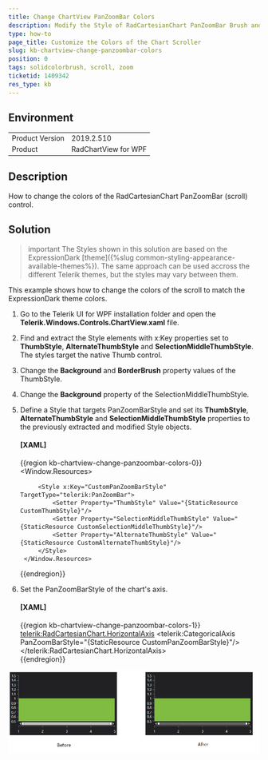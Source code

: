 ```yaml
---
title: Change ChartView PanZoomBar Colors
description: Modify the Style of RadCartesianChart PanZoomBar Brush and Border.
type: how-to
page_title: Customize the Colors of the Chart Scroller
slug: kb-chartview-change-panzoombar-colors 
position: 0
tags: solidcolorbrush, scroll, zoom
ticketid: 1409342
res_type: kb
---
```


## Environment
<table>
    <tbody>
	    <tr>
	    	<td>Product Version</td>
	    	<td>2019.2.510</td>
	    </tr>
	    <tr>
	    	<td>Product</td>
	    	<td>RadChartView for WPF</td>
	    </tr>
    </tbody>
</table>

## Description

How to change the colors of the RadCartesianChart PanZoomBar (scroll) control.

## Solution

>important The Styles shown in this solution are based on the ExpressionDark [theme]({%slug common-styling-appearance-available-themes%}). The same approach can be used accross the different Telerik themes, but the styles may vary between them.

This example shows how to change the colors of the scroll to match the ExpressionDark theme colors.

1. Go to the Telerik UI for WPF installation folder and open the __Telerik.Windows.Controls.ChartView.xaml__ file.
2. Find and extract the Style elements with x:Key properties set to __ThumbStyle__, __AlternateThumbStyle__ and __SelectionMiddleThumbStyle__. The styles target the native Thumb control.
3. Change the __Background__ and __BorderBrush__ property values of the ThumbStyle.
4. Change the __Background__ property of the SelectionMiddleThumbStyle.
5. Define a Style that targets PanZoomBarStyle and set its __ThumbStyle__, __AlternateThumbStyle__ and __SelectionMiddleThumbStyle__ properties to the previously extracted and modified Style objects.

	#### __[XAML]__
	{{region kb-chartview-change-panzoombar-colors-0}}
		<Window.Resources>
			<Style x:Key="CustomThumbStyle" TargetType="Thumb">
				<Setter Property="Width" Value="8"/>
				<Setter Property="VerticalAlignment" Value="Stretch"/>
				<Setter Property="IsTabStop" Value="True"/>
				<Setter Property="BorderThickness" Value="2"/>
				<Setter Property="BorderBrush" Value="#646464"/>
				<Setter Property="Background" Value="#FFFFFF"/>
				<Setter Property="Template">
					<Setter.Value>
						<ControlTemplate TargetType="Thumb">
							<Grid>
								<Grid.InputBindings>
									<MouseBinding MouseAction="LeftDoubleClick" Command="{x:Static telerikChartView:PanZoomBarCommands.ExpandSelectionToMinimum}"/>
								</Grid.InputBindings>
								<Border x:Name="Border" BorderThickness="{TemplateBinding BorderThickness}" BorderBrush="{TemplateBinding BorderBrush}" Background="{TemplateBinding Background}"/>
							</Grid>
						</ControlTemplate>
					</Setter.Value>
				</Setter>
			</Style>
			<Style x:Key="CustomAlternateThumbStyle" TargetType="Thumb" BasedOn="{StaticResource CustomThumbStyle}">
				<Setter Property="Template">
					<Setter.Value>
						<ControlTemplate TargetType="Thumb">
							<Grid>
								<Grid.InputBindings>
									<MouseBinding MouseAction="LeftDoubleClick" Command="{x:Static telerikChartView:PanZoomBarCommands.ExpandSelectionToMaximum}"/>
								</Grid.InputBindings>
								<Border x:Name="Border" BorderThickness="{TemplateBinding BorderThickness}" BorderBrush="{TemplateBinding BorderBrush}" Background="{TemplateBinding Background}"/>
							</Grid>
						</ControlTemplate>
					</Setter.Value>
				</Setter>
			</Style>
			<Style x:Key="CustomSelectionMiddleThumbStyle" TargetType="Thumb">
				<Setter Property="IsTabStop" Value="True"/>
				<Setter Property="Background" Value="#646464"/>
				<Setter Property="Cursor" Value="Hand"/>
				<Setter Property="VerticalAlignment" Value="Stretch"/>
				<Setter Property="Template">
					<Setter.Value>
						<ControlTemplate TargetType="Thumb">
							<Grid>
								<Grid.InputBindings>
									<MouseBinding MouseAction="LeftDoubleClick" Command="{x:Static telerikChartView:PanZoomBarCommands.ExpandSelection}"/>
								</Grid.InputBindings>
								<Border x:Name="Border" BorderBrush="{TemplateBinding BorderBrush}" BorderThickness="{TemplateBinding BorderThickness}" Background="{TemplateBinding Background}"/>
							</Grid>
						</ControlTemplate>
					</Setter.Value>
				</Setter>
			</Style>

			<Style x:Key="CustomPanZoomBarStyle" TargetType="telerik:PanZoomBar">
				<Setter Property="ThumbStyle" Value="{StaticResource CustomThumbStyle}"/>
				<Setter Property="SelectionMiddleThumbStyle" Value="{StaticResource CustomSelectionMiddleThumbStyle}"/>
				<Setter Property="AlternateThumbStyle" Value="{StaticResource CustomAlternateThumbStyle}"/>
			</Style>
		</Window.Resources>   
	{{endregion}}

6. Set the PanZoomBarStyle of the chart's axis.

	#### __[XAML]__
	{{region kb-chartview-change-panzoombar-colors-1}}
		 <telerik:RadCartesianChart.HorizontalAxis>
			<telerik:CategoricalAxis PanZoomBarStyle="{StaticResource CustomPanZoomBarStyle}"/>
		</telerik:RadCartesianChart.HorizontalAxis>  
	{{endregion}}

![{{ site.framework_name }} RadChartView Change PanZoomBar Colors](images/kb-chartview-change-panzoombar-colors-0.png)